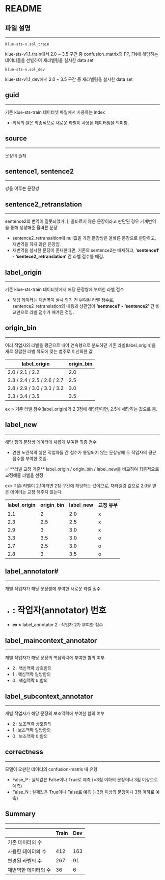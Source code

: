 # README

## 파일 설명

---

`klue-sts-v.sol_train`

klue-sts-v1.1_train에서 2.0 ~ 3.5 구간 중 confusion_matrix의 FP, FN에 해당하는 데이터들을 선별하여 재라벨링을 실시한 data set

`klue-sts-v.sol_dev`

klue-sts-v1.1_dev에서 2.0 ~ 3.5 구간 중 재라벨링을 실시한 data set

## guid

---

기존 klue-sts-train 데이터셋 파일에서 사용하는 index

- 회색의 셀은 최종적으로 새로운 라벨이 사용된 데이터임을 의미함.

## source

---

문장의 출처

## sentence1, sentence2

---

쌍을 이루는 문장쌍

## sentence2_retranslation

---

sentence2의 번역이 잘못되었거나, 올바르지 않은 문장이라고 판단된 경우 기계번역을 통해 생성해준 올바른 문장

- sentence2_retransaltion에 null값을 가진 문장쌍은 올바른 문장으로 판단하고, 재번역을 하지 않은 문장임.
- 재번역을 실시한 문장이 존재한다면, 기존의 sentence2는 배재하고, ‘**sentence1’ - ‘sentece2_retranslation’** 간 라벨 점수를 매김.

## label_origin

---

기존 klue-sts-train 데이터셋에서 해당 문장쌍에 부여한 라벨 점수

- 해당 데이터는 재번역이 실시 되기 전 부여된 라벨 점수로,  sentence2_retranslation의 내용과 상관없이 **‘sentnece1’ - ‘sentence2’** 간 비교만으로 라벨 점수가 매겨진 것임.

## origin_bin

---

여러 작업자의 라벨을 평균으로 내어 연속형으로 분포하던 기존 라벨(label_origin)을 새로 정립한 라벨 척도에 맞는 범주로 이산화한 값

| label_origin | origin_bin |
| --- | --- |
| 2.0 / 2.1 / 2.2 | 2.0 |
| 2.3 / 2.4 / 2.5 / 2.6 / 2.7 | 2.5 |
| 2.8 / 2.9 / 3.0 / 3.1 / 3.2 | 3.0 |
| 3.3 / 3.4 / 3.5 | 3.5 |

ex > 기존 라벨 점수(label_origin)가 2.3점에 해당한다면, 2.5에 해당하는 값으로 봄.

## label_new

---

해당 행의 문장쌍 데이터에 새롭게 부여한 최종 점수

- 연한 노란색의 셀은 작업자들 간 점수가 통일되지 않는 문장쌍에 두 작업자의 평균 점수를 부여한 것임.

<aside>
✅ **라벨 교정 기준**
label_origin / origin_bin / label_new를 비교하여 최종적으로 교정해줄 라벨을 선정

ex> 기존 라벨이 2.1이라면 2점 구간에 해당하는 값이므로, 재라벨링 값으로 2.0을 받은 데이터는 교정 해주지 않는다.

| label_origin | origin_bin | label_new | 교정 유무 |
| --- | --- | --- | --- |
| 2.1 | 2 | 2.0 | x |
| 2.3 | 2.5 | 2.5 | x |
| 2.9 | 3 | 3.0 | x |
| 3.3 | 3.5 | 3.0 | o |
| 2.7 | 2.5 | 3.0 | o |
| 2.8 | 3 | 3.5 | o |
</aside>

## label_annotator#

---

개별 작업자가 해당 문장쌍에 부여한 새로운 라벨 점수

- # : 작업자(annotator) 번호
- **ex >** label_annotator 2 : 작업자 2가 부여한 점수

## label_maincontext_annotator #

---

개별 작업자가 해당 문장의 핵심맥락에 부여한 함의 여부

- 2 : 핵심맥락 상호함의
- 1 : 핵심맥락 일방함의
- 0 : 핵심맥락 비함의

## label_subcontext_annotator #

---

개별 작업자가 해당 문장의 보조맥락에 부여한 함의 여부

- 2 : 보조맥락 상호함의
- 1 : 보조맥락 일방함의
- 0 : 보조맥락 비함의

## correctness

---

모델이 오판한 데이터의 confusion-matrix 내 유형

- False_P : 실제값은 False이나 True로 예측 (=3점 이하의 문장이나 3점 이상으로 예측)
- False_N : 실제값은 True이나 False로 예측 (=3점 이상의 문장이나 3점 이하로 예측)

## Summary

---

|  | Train | Dev |
| --- | --- | --- |
| 기존 데이터의 수 |  |  |
| 사용한 데이터의 수 | 412 | 163 |
| 변경된 라벨의 수 | 267 | 91 |
| 재번역한 데이터의 수 | 36 | 6 |